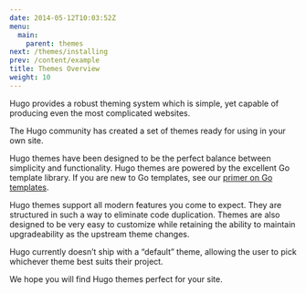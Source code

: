 ```yaml
---
date: 2014-05-12T10:03:52Z
menu:
  main:
    parent: themes
next: /themes/installing
prev: /content/example
title: Themes Overview
weight: 10
---
```


Hugo provides a robust theming system which is simple, yet capable of producing
even the most complicated websites.

The Hugo community has created a set of themes ready for using in your own
site.

Hugo themes have been designed to be the perfect balance between
simplicity and functionality. Hugo themes are powered by the excellent
Go template library. If you are new to Go templates, see our [primer on
Go templates](/templates/go-templates).

Hugo themes support all modern features you come to expect. They are
structured in such a way to eliminate code duplication. Themes are also
designed to be very easy to customize while retaining the ability to
maintain upgradeability as the upstream theme changes.

Hugo currently doesn’t ship with a “default” theme, allowing the user to
pick whichever theme best suits their project.

We hope you will find Hugo themes perfect for your site.
